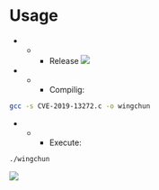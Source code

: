 # Usage
- - - Release
![](https://github.com/nu11secur1ty/Ubuntu/blob/master/CVE-2019-13272/screen/Capture.PNG)

- - - Compilig:
```bash
gcc -s CVE-2019-13272.c -o wingchun
```
- - - Execute:
```bash
./wingchun
```
![](https://github.com/nu11secur1ty/Ubuntu/blob/master/CVE-2019-13272/screen/Capture3.PNG)
